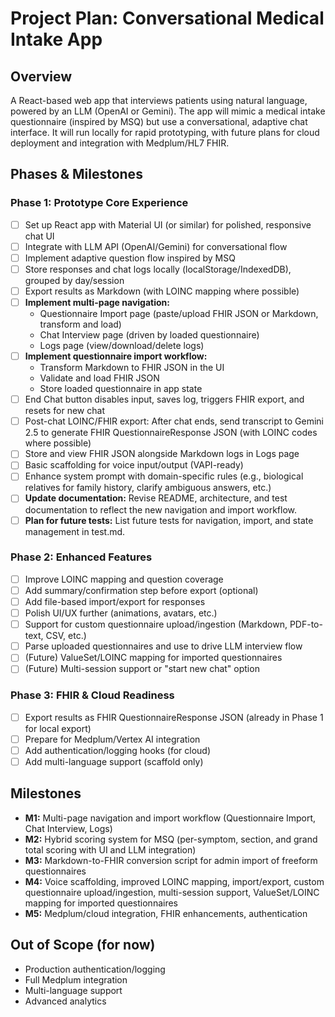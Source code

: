 # Project Plan: Conversational Medical Intake App

## Overview
A React-based web app that interviews patients using natural language, powered by an LLM (OpenAI or Gemini). The app will mimic a medical intake questionnaire (inspired by MSQ) but use a conversational, adaptive chat interface. It will run locally for rapid prototyping, with future plans for cloud deployment and integration with Medplum/HL7 FHIR.

## Phases & Milestones

### Phase 1: Prototype Core Experience
- [ ] Set up React app with Material UI (or similar) for polished, responsive chat UI
- [ ] Integrate with LLM API (OpenAI/Gemini) for conversational flow
- [ ] Implement adaptive question flow inspired by MSQ
- [ ] Store responses and chat logs locally (localStorage/IndexedDB), grouped by day/session
- [ ] Export results as Markdown (with LOINC mapping where possible)
- [ ] **Implement multi-page navigation:**
    - Questionnaire Import page (paste/upload FHIR JSON or Markdown, transform and load)
    - Chat Interview page (driven by loaded questionnaire)
    - Logs page (view/download/delete logs)
- [ ] **Implement questionnaire import workflow:**
    - Transform Markdown to FHIR JSON in the UI
    - Validate and load FHIR JSON
    - Store loaded questionnaire in app state
- [ ] End Chat button disables input, saves log, triggers FHIR export, and resets for new chat
- [ ] Post-chat LOINC/FHIR export: After chat ends, send transcript to Gemini 2.5 to generate FHIR QuestionnaireResponse JSON (with LOINC codes where possible)
- [ ] Store and view FHIR JSON alongside Markdown logs in Logs page
- [ ] Basic scaffolding for voice input/output (VAPI-ready)
- [ ] Enhance system prompt with domain-specific rules (e.g., biological relatives for family history, clarify ambiguous answers, etc.)
- [ ] **Update documentation:** Revise README, architecture, and test documentation to reflect the new navigation and import workflow.
- [ ] **Plan for future tests:** List future tests for navigation, import, and state management in test.md.

### Phase 2: Enhanced Features
- [ ] Improve LOINC mapping and question coverage
- [ ] Add summary/confirmation step before export (optional)
- [ ] Add file-based import/export for responses
- [ ] Polish UI/UX further (animations, avatars, etc.)
- [ ] Support for custom questionnaire upload/ingestion (Markdown, PDF-to-text, CSV, etc.)
- [ ] Parse uploaded questionnaires and use to drive LLM interview flow
- [ ] (Future) ValueSet/LOINC mapping for imported questionnaires
- [ ] (Future) Multi-session support or "start new chat" option

### Phase 3: FHIR & Cloud Readiness
- [ ] Export results as FHIR QuestionnaireResponse JSON (already in Phase 1 for local export)
- [ ] Prepare for Medplum/Vertex AI integration
- [ ] Add authentication/logging hooks (for cloud)
- [ ] Add multi-language support (scaffold only)

## Milestones
- **M1:** Multi-page navigation and import workflow (Questionnaire Import, Chat Interview, Logs)
- **M2:** Hybrid scoring system for MSQ (per-symptom, section, and grand total scoring with UI and LLM integration)
- **M3:** Markdown-to-FHIR conversion script for admin import of freeform questionnaires
- **M4:** Voice scaffolding, improved LOINC mapping, import/export, custom questionnaire upload/ingestion, multi-session support, ValueSet/LOINC mapping for imported questionnaires
- **M5:** Medplum/cloud integration, FHIR enhancements, authentication

## Out of Scope (for now)
- Production authentication/logging
- Full Medplum integration
- Multi-language support
- Advanced analytics 